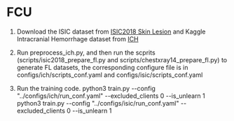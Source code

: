 # FCU
1. Download the ISIC dataset from [ISIC2018 Skin Lesion](https://www.kaggle.com/datasets/shonenkov/isic2018) and Kaggle Intracranial Hemorrhage dataset from [ICH](https://www.kaggle.com/c/rsna-intracranial-hemorrhage-detection)

2. Run preprocess_ich.py, and then run the scprits (scripts/isic2018_prepare_fl.py and scripts/chestxray14_prepare_fl.py) to generate FL datasets, the corresponding configure file is in configs/ich/scripts_conf.yaml and configs/isic/scripts_conf.yaml

3. Run the training code.
   python3 train.py --config "../configs/ich/run_conf.yaml"  --excluded_clients 0 --is_unlearn 1
   python3 train.py --config "../configs/isic/run_conf.yaml" --excluded_clients 0 --is_unlearn 1
